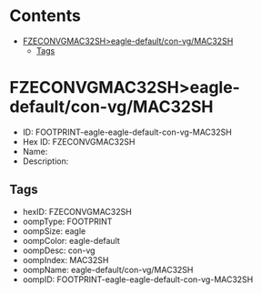 



Contents
========

* [FZECONVGMAC32SH>eagle-default/con-vg/MAC32SH](#fzeconvgmac32sheagle-defaultcon-vgmac32sh)
	* [Tags](#tags)

# FZECONVGMAC32SH>eagle-default/con-vg/MAC32SH

- ID: FOOTPRINT-eagle-eagle-default-con-vg-MAC32SH
- Hex ID: FZECONVGMAC32SH
- Name: 
- Description: 

## Tags

- hexID: FZECONVGMAC32SH
- oompType: FOOTPRINT
- oompSize: eagle
- oompColor: eagle-default
- oompDesc: con-vg
- oompIndex: MAC32SH
- oompName: eagle-default/con-vg/MAC32SH
- oompID: FOOTPRINT-eagle-eagle-default-con-vg-MAC32SH
